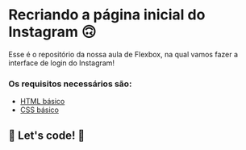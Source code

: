 # Recriando a página inicial do Instagram 🙃

Esse é o repositório da nossa aula de Flexbox, na qual vamos fazer a interface de login do Instagram! 

### Os requisitos necessários são:

* [HTML básico](https://www.w3schools.com/html/)
* [CSS básico](https://developer.mozilla.org/pt-BR/docs/Web/CSS)

## 🚀 Let's code! 🚀
